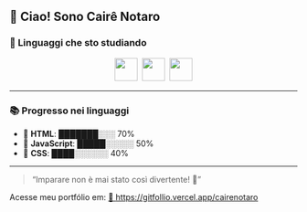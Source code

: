 ## 👋 Ciao! Sono Cairê Notaro

### 🚀 Linguaggi che sto studiando

<div align="center">
  <img src="https://cdn.jsdelivr.net/gh/devicons/devicon/icons/html5/html5-original.svg" width="40" />&nbsp;
  <img src="https://cdn.jsdelivr.net/gh/devicons/devicon/icons/javascript/javascript-original.svg" width="40" />&nbsp;
  <img src="https://cdn.jsdelivr.net/gh/devicons/devicon/icons/css3/css3-original.svg" width="40" />


</div>

------

### 📚 Progresso nei linguaggi

- 🔶 **HTML**: ███████░░░ 70%
- 💛 **JavaScript**: █████░░░░░ 50%
- 💙 **CSS**: ████░░░░░░ 40%

---

> “Imparare non è mai stato così divertente! 🚀”

Acesse meu portfólio em: 
<a href="https://gitfollio.vercel.app/cairenotaro"> 🔗
  https://gitfollio.vercel.app/cairenotaro
</a>

<!-- GitFolio:start
{
  "gitfolio": "on",
  "name": "Caire  Notaro",
  "email": "cairenotaro@hotmail.com",
  "tagline": "",
  "avatar_url": "https://avatars.githubusercontent.com/u/178809570?v=4",
  "website": "",
  "githubUser": "cairenotaro",
  "linkedinUser": "www.linkedin.com/in/caire-notaro",
  "about": "Mi chiamo Caire Notaro e sono una sviluppatrice front-end junior in formazione, appasionata di tecnologia, design accessibile e comunicazione chiara. Sto approfondendo competenze in HTML, CSS, JavaScript, React e Git, con l’obiettivo di trasformare la teoria in pratica attraverso progetti concreti e collaborativi.",
  "showStars": true,
  "showFollowers": true,
  "followers": 8,
  "following": 6,
  "themeId": "professional",
  "tech": [
  "Java Scropt",
  "Css",
  "Git",
  ""
],
  "projects": [
  {
    "id": 1048022707,
    "repoName": "portfolio-caire",
    "url": "https://github.com/cairenotaro/portfolio-caire",
    "stars": 0,
    "description": "Benvenuti nel mio sito portfolio! Qui presento i miei progetti, le competenze tecniche e il mio percorso come sviluppatore front-end.",
    "image": "https://cairenotaro.github.io/portfolio-caire/",
    "techs": [
      "HTML",
      "CSS"
    ],
    "deploy": "",
    "highlighted": true
  },
  {
    "id": 1048098115,
    "repoName": "Calculatrice",
    "url": "https://github.com/cairenotaro/Calculatrice",
    "stars": 0,
    "description": "Questo è un progetto di calcolatrice semplice sviluppato con HTML, CSS e JavaScript. L'obiettivo è creare un'interfaccia intuitiva e funzionale per eseguire operazioni matematiche di base nel browser",
    "image": "https://cairenotaro.github.io/Calculatrice/",
    "techs": [
      "CSS",
      "HTML",
      "JavaScript"
    ],
    "deploy": "",
    "highlighted": false
  },
  {
    "id": 1052884406,
    "repoName": "To-Do-List",
    "url": "https://github.com/cairenotaro/To-Do-List",
    "stars": 0,
    "description": "Questa è una semplice applicazione web che consente agli utenti di creare, organizzare e gestire attività suddivise per argomenti. ",
    "image": "",
    "techs": [
      "HTML",
      "CSS.JS"
    ],
    "deploy": "",
    "highlighted": false
  }
]
}
GitFolio:end -->
  
